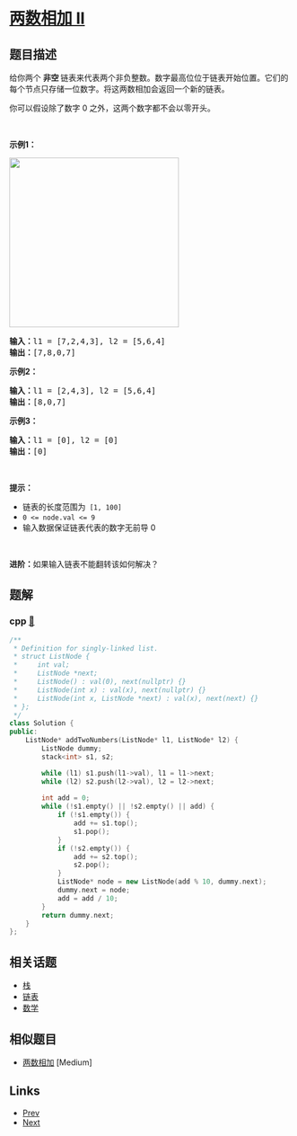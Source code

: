 
# [两数相加 II](https://leetcode-cn.com/problems/add-two-numbers-ii)

## 题目描述

<p>给你两个 <strong>非空 </strong>链表来代表两个非负整数。数字最高位位于链表开始位置。它们的每个节点只存储一位数字。将这两数相加会返回一个新的链表。</p>

<p>你可以假设除了数字 0 之外，这两个数字都不会以零开头。</p>

<p>&nbsp;</p>

<p><strong>示例1：</strong></p>

<p><img alt="" src="https://pic.leetcode-cn.com/1626420025-fZfzMX-image.png" style="width: 302px; " /></p>

<pre>
<strong>输入：</strong>l1 = [7,2,4,3], l2 = [5,6,4]
<strong>输出：</strong>[7,8,0,7]
</pre>

<p><strong>示例2：</strong></p>

<pre>
<strong>输入：</strong>l1 = [2,4,3], l2 = [5,6,4]
<strong>输出：</strong>[8,0,7]
</pre>

<p><strong>示例3：</strong></p>

<pre>
<strong>输入：</strong>l1 = [0], l2 = [0]
<strong>输出：</strong>[0]
</pre>

<p>&nbsp;</p>

<p><strong>提示：</strong></p>

<ul>
	<li>链表的长度范围为<code> [1, 100]</code></li>
	<li><code>0 &lt;= node.val &lt;= 9</code></li>
	<li>输入数据保证链表代表的数字无前导 0</li>
</ul>

<p>&nbsp;</p>

<p><strong>进阶：</strong>如果输入链表不能翻转该如何解决？</p>


## 题解

### cpp [🔗](add-two-numbers-ii.cpp) 
```cpp
/**
 * Definition for singly-linked list.
 * struct ListNode {
 *     int val;
 *     ListNode *next;
 *     ListNode() : val(0), next(nullptr) {}
 *     ListNode(int x) : val(x), next(nullptr) {}
 *     ListNode(int x, ListNode *next) : val(x), next(next) {}
 * };
 */
class Solution {
public:
    ListNode* addTwoNumbers(ListNode* l1, ListNode* l2) {
        ListNode dummy;
        stack<int> s1, s2;

        while (l1) s1.push(l1->val), l1 = l1->next;
        while (l2) s2.push(l2->val), l2 = l2->next;
        
        int add = 0;
        while (!s1.empty() || !s2.empty() || add) {
            if (!s1.empty()) {
                add += s1.top();
                s1.pop();
            }
            if (!s2.empty()) {
                add += s2.top();
                s2.pop();
            }
            ListNode* node = new ListNode(add % 10, dummy.next);
            dummy.next = node;
            add = add / 10;
        }
        return dummy.next;
    }
};
```


## 相关话题

- [栈](https://leetcode-cn.com/tag/stack) 
- [链表](https://leetcode-cn.com/tag/linked-list) 
- [数学](https://leetcode-cn.com/tag/math) 


## 相似题目

- [两数相加](../add-two-numbers/README.md)  [Medium] 


## Links

- [Prev](../string-compression/README.md) 
- [Next](../find-all-numbers-disappeared-in-an-array/README.md) 

